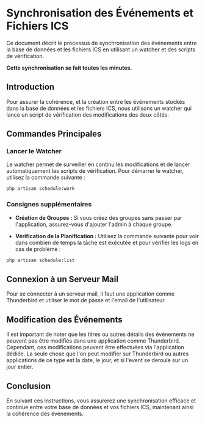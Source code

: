 
# Synchronisation des Événements et Fichiers ICS

Ce document décrit le processus de synchronisation des événements entre la base de données et les fichiers ICS en utilisant un watcher et des scripts de vérification.

**Cette synchronisation se fait toutes les minutes.**

## Introduction

Pour assurer la cohérence, et la création entre les événements stockés dans la base de données et les fichiers ICS, nous utilisons un watcher qui lance un script de vérification des modifications des deux côtés.

## Commandes Principales

### Lancer le Watcher

Le watcher permet de surveiller en continu les modifications et de lancer automatiquement les scripts de vérification. Pour démarrer le watcher, utilisez la commande suivante :

```bash
php artisan schedule:work
```

### Consignes supplémentaires

- **Création de Groupes :** Si vous créez des groupes sans passer par l'application, assurez-vous d'ajouter l'admin à chaque groupe.

- **Vérification de la Planification :** Utilisez la commande suivante pour voir dans combien de temps la tâche est exécutée et pour vérifier les logs en cas de problème :

```bash
php artisan schedule:list
```

## Connexion à un Serveur Mail

Pour se connecter à un serveur mail, il faut une application comme Thunderbird et utiliser le mot de passe et l'email de l'utilisateur.

## Modification des Événements

Il est important de noter que les titres ou autres détails des événements ne peuvent pas être modifiés dans une application comme Thunderbird. Cependant, ces modifications peuvent être effectuées via l'application dédiée. La seule chose que l'on peut modifier sur Thunderbird  ou autres applications de ce type est la date, le jour, et si l'event se deroule sur un jour entier.

## Conclusion

En suivant ces instructions, vous assurerez une synchronisation efficace et continue entre votre base de données et vos fichiers ICS, maintenant ainsi la cohérence des événements.
